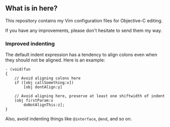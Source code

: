 ## What is in here?

This repository contains my Vim configuration files for Objective-C editing.

If you have any improvements, please don't hesitate to send them my way.

### Improved indenting

The default indent expression has a tendency to align colons even when they
should not be aligned.  Here is an example:

```objc
- (void)fun
{
    // Avoid aligning colons here
    if ([obj callSomething:x])
        [obj dontAlign:y]

    // Avoid aligning here, preserve at least one shiftwidth of indent
    [obj firstParam:x
        doNotAlignThis:z];
}
```

Also, avoid indenting things like `@interface`, `@end`, and so on.
